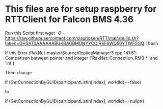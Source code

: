 # This files are for setup raspberry for RTTClient for Falcon BMS 4.36

Run this Script first
wget -O - https://raw.githubusercontent.com/clauridsen/RTT/main/build.sh?token=GHSAT0AAAAAABUKBAGBMUNYYCQIRSF6WQ56YTWFGGQ | bash

If this Error
/RakNet-master/Source/ReplicaManager3.cpp:141:61: Comparison between pointer and integer ('RakNet::Connection_RM3 *' and 'int')

Then change

if (GetConnectionByGUID(participantListIn[index], worldId)==false)

to

if (GetConnectionByGUID(participantListIn[index], worldId)==nullptr)
